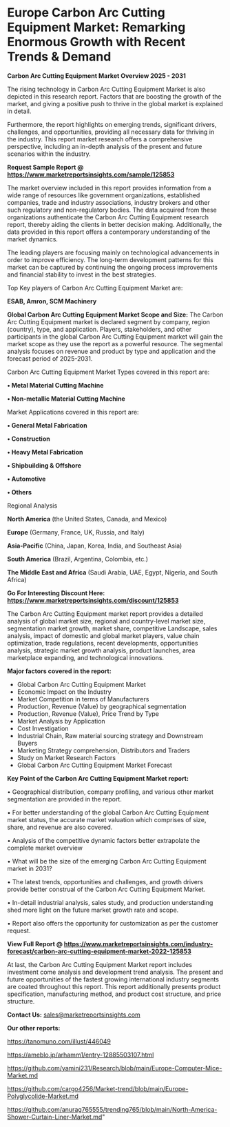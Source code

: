# Europe Carbon Arc Cutting Equipment Market: Remarking Enormous Growth with Recent Trends & Demand

<Strong> Carbon Arc Cutting Equipment Market Overview 2025 - 2031</strong>

The rising technology in Carbon Arc Cutting Equipment Market is also depicted in this research report. Factors that are boosting the growth of the market, and giving a positive push to thrive in the global market is explained in detail.

Furthermore, the report highlights on emerging trends, significant drivers, challenges, and opportunities, providing all necessary data for thriving in the industry. This report market research offers a comprehensive perspective, including an in-depth analysis of the present and future scenarios within the industry.

<strong>Request Sample Report @ <a href=https://www.marketreportsinsights.com/sample/125853>https://www.marketreportsinsights.com/sample/125853</a></strong>

The market overview included in this report provides information from a wide range of resources like government organizations, established companies, trade and industry associations, industry brokers and other such regulatory and non-regulatory bodies. The data acquired from these organizations authenticate the Carbon Arc Cutting Equipment research report, thereby aiding the clients in better decision making. Additionally, the data provided in this report offers a contemporary understanding of the market dynamics.

The leading players are focusing mainly on technological advancements in order to improve efficiency. The long-term development patterns for this market can be captured by continuing the ongoing process improvements and financial stability to invest in the best strategies.

Top Key players of Carbon Arc Cutting Equipment Market are:

<strong>ESAB, Amron, SCM Machinery</strong>

<strong><b>Global Carbon Arc Cutting Equipment Market Scope and Size:</b></strong>
The Carbon Arc Cutting Equipment market is declared segment by company, region (country), type, and application. Players, stakeholders, and other participants in the global Carbon Arc Cutting Equipment market will gain the market scope as they use the report as a powerful resource. The segmental analysis focuses on revenue and product by type and application and the forecast period of 2025-2031.

Carbon Arc Cutting Equipment Market Types covered in this report are:

<strong>• Metal Material Cutting Machine

• Non-metallic Material Cutting Machine</strong>

Market Applications covered in this report are:

<strong>• General Metal Fabrication

• Construction

• Heavy Metal Fabrication

• Shipbuilding & Offshore

• Automotive

• Others</strong> 

Regional Analysis

<strong>North America</strong> (the United States, Canada, and Mexico)

<strong>Europe</strong> (Germany, France, UK, Russia, and Italy)

<strong>Asia-Pacific</strong> (China, Japan, Korea, India, and Southeast Asia)

<strong>South America</strong> (Brazil, Argentina, Colombia, etc.)

<strong>The Middle East and Africa</strong> (Saudi Arabia, UAE, Egypt, Nigeria, and South Africa)

<strong>Go For Interesting Discount Here: <a href=https://www.marketreportsinsights.com/discount/125853>https://www.marketreportsinsights.com/discount/125853</a></strong>

The Carbon Arc Cutting Equipment market report provides a detailed analysis of global market size, regional and country-level market size, segmentation market growth, market share, competitive Landscape, sales analysis, impact of domestic and global market players, value chain optimization, trade regulations, recent developments, opportunities analysis, strategic market growth analysis, product launches, area marketplace expanding, and technological innovations.

<strong><b>Major factors covered in the report:</b></strong>
<ul>
  <li>Global Carbon Arc Cutting Equipment Market </li>
  <li>Economic Impact on the Industry</li>
  <li>Market Competition in terms of Manufacturers</li>
  <li>Production, Revenue (Value) by geographical segmentation</li>
  <li>Production, Revenue (Value), Price Trend by Type</li>
  <li>Market Analysis by Application</li>
  <li>Cost Investigation</li>
  <li>Industrial Chain, Raw material sourcing strategy and Downstream Buyers</li>
  <li>Marketing Strategy comprehension, Distributors and Traders</li>
  <li>Study on Market Research Factors</li>
  <li>Global Carbon Arc Cutting Equipment Market Forecast</li>
</ul>

<strong><b>Key Point of the Carbon Arc Cutting Equipment Market report:</b></strong>

• Geographical distribution, company profiling, and various other market segmentation are provided in the report.

• For better understanding of the global Carbon Arc Cutting Equipment market status, the accurate market valuation which comprises of size, share, and revenue are also covered.

• Analysis of the competitive dynamic factors better extrapolate the complete market overview

• What will be the size of the emerging Carbon Arc Cutting Equipment market in 2031?

• The latest trends, opportunities and challenges, and growth drivers provide better construal of the Carbon Arc Cutting Equipment Market.

• In-detail industrial analysis, sales study, and production understanding shed more light on the future market growth rate and scope.

• Report also offers the opportunity for customization as per the customer request.

<strong><b>View Full Report @ <a href=https://www.marketreportsinsights.com/industry-forecast/carbon-arc-cutting-equipment-market-2022-125853>https://www.marketreportsinsights.com/industry-forecast/carbon-arc-cutting-equipment-market-2022-125853</a></b></strong>


At last, the Carbon Arc Cutting Equipment Market report includes investment come analysis and development trend analysis. The present and future opportunities of the fastest growing international industry segments are coated throughout this report. This report additionally presents product specification, manufacturing method, and product cost structure, and price structure.

<strong>Contact Us:</strong>
sales@marketreportsinsights.com

<strong>Our other reports:</strong>

<a href=https://tanomuno.com/illust/446049>https://tanomuno.com/illust/446049</a>

<a href=https://ameblo.jp/arhamm1/entry-12885503107.html>https://ameblo.jp/arhamm1/entry-12885503107.html</a>

<a href=https://github.com/yamini231/Research/blob/main/Europe-Computer-Mice-Market.md>https://github.com/yamini231/Research/blob/main/Europe-Computer-Mice-Market.md</a>

<a href=https://github.com/cargo4256/Market-trend/blob/main/Europe-Polyglycolide-Market.md>https://github.com/cargo4256/Market-trend/blob/main/Europe-Polyglycolide-Market.md</a>

<a href=https://github.com/anurag765555/trending765/blob/main/North-America-Shower-Curtain-Liner-Market.md>https://github.com/anurag765555/trending765/blob/main/North-America-Shower-Curtain-Liner-Market.md</a>"
